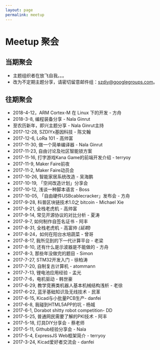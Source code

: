 ```yaml
---
layout: page
permalink: meetup
---
```


# Meetup 聚会


## 当期聚会

 * 主题组织者在放飞自我。。。
 * 改为不定期主题分享，请密切留意邮件组：szdiy@googlegroups.com。

## 往期聚会

 * 2018-4-12，ARM Cortex-M 在 Linux 下的开发 - 方舟
 * 2018-3-8, 编程装备分享 - Nala Ginrut
 * 至农历新年，即兴主题分享 - Nala Ginrut主持
 * 2017-12-28, SZDIYx基因科技 - 陈文翰
 * 2017-12-6, LoRa 101 - 高帅富
 * 2017-11-30, 做一个简单编译器 - Nala Ginrut
 * 2017-11-23, 自由讨论及社区智能锁方案
 * 2017-11-16, 打字游戏Kana Game的前端开发介绍 - terryoy
 * 2017-11-9, Maker Faire前夜
 * 2017-11-2, Maker Faire动员会
 * 2017-10-26, 智能家居系统改造 - 吴海鹏
 * 2017-10-19, 「空间改造计划」分享会
 * 2017-10-12, 浅谈一种脚本语言 - Boss
 * 2017-10-05, 「自由硬件USBcablecracker」发布会 - 方舟
 * 2017-9-28, 科普区块链技术1.0之 bitcoin - Michael Xie
 * 2017-9-21, 全栈老虎机 - 高帅富
 * 2017-9-14, 常见开源协议的对比分析 - 夏涛
 * 2017-9-7, 如何制作自签名证书 - 阿丰
 * 2017-8-31, 全栈老虎机 - 高富帅 _(延期)_
 * 2017-8-24，如何在阳台水培蔬菜 - 曾哥
 * 2017-8-17, 我所见到的下一代计算平台 - 老梁
 * 2017-8-10, 还有什么是示波器是不能做的 - 方舟
 * 2017-8-3, 那些年没做完的题目 - Simon
 * 2017-7-27, STM32开发入门 - 徐柏涛
 * 2017-7-20, 自制复古计算机 - atommann
 * 2017-7-13, 锂电池应用经验 - 孟光
 * 2017-7-6，电机驱动 - 韩世豪
 * 2017-6-29, 教学竞赛类机器人基本机械结构浅析 - 老徐
 * 2017-6-22, 蓝牙基础知识及无线技术 - 民革
 * 2017-6-15, Kicad与小批量PCB生产- danfei
 * 2017-6-8, 我碰到HTML5APP的坑 - 杨城
 * 2017-6-1, Dorabot shitty robot competition- DD
 * 2017-5-25, 普通网民需要了解的PKI技术 - 阿丰
 * 2017-5-18, 灯具DIY分享会 - 蔡老师
 * 2017-5-11, Github经验分享会 - Nala
 * 2017-5-4, ExpressJS Web框架简介 - terryoy
 * 2017-3-24, Kicad爱好者交流会 - danfei
